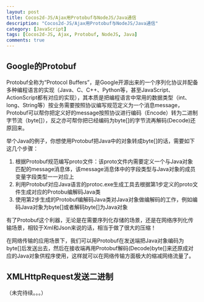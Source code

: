 ```yaml
---
layout: post
title: Cocos2d-JS/Ajax用Protobuf与NodeJS/Java通信
description: "Cocos2d-JS/Ajax用Protobuf与NodeJS/Java通信"
category: [JavaScript]
tags: [Cocos2d-JS, Ajax, Protobuf, NodeJS, Java]
comments: true
---
```


## Google的Protobuf
Protobuf全称为“Protocol Buffers”，是Google开源出来的一个序列化协议并配备多种编程语言的实现（Java、C、C++、Python等，甚至JavaScript、ActionScript都有对应的实现），其本质是把编程语言中常用的数据类型（int、long、String等）按业务需要按照协议编写规范定义为一个消息message，Protobuf可以帮你把定义好的message按照协议进行编码（Encode）转为二进制字节流（byte[]），反之亦可帮你把已经编码为byte[]的字节流再解码(Decode)还原回来。

举个Java的例子，你想使用Protobuf把Java中的对象转成byte[]的话，需要如下这几个步骤：

1. 根据Protobuf规范编写proto文件：该proto文件内需要定义一个与Java对象匹配的message消息体，该message消息体中的字段类型与Java对象的成员变量字段类型一一对应上
2. 利用Protobuf对应Java语言的protoc.exe生成工具去根据第1步定义的proto文件生成对应的Protobu编解码Java类
3. 使用第2步生成的Protobuf编解码Java类对Java对象做编解码的工作，例如编码Java对象为byte[]或者解码byte[]为Java对象

有了Protobuf这个利器，无论是在需要序列化存储的场景，还是在网络序列化传输场景，相较于Xml和Json来说的话，相当于做了很大的压缩！

在网络传输的应用场景下，我们可以用Protobuf在发送端把Java对象编码为byte[]后发送出去，然后在接收端再用Protobuf解码(Decode)byte[]来还原成对应的Java对象供程序使用，这样就可以在网络传输方面极大的缩减网络流量了。

## XMLHttpRequest发送二进制

（未完待续。。。）
